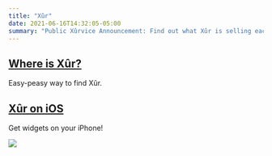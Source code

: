 ```yaml
---
title: "Xûr"
date: 2021-06-16T14:32:05-05:00
summary: "Public Xûrvice Announcement: Find out what Xûr is selling each weekend"
---
```


## [Where is Xûr?](https://whereisxur.com/)

Easy-peasy way to find Xûr.

## [Xûr on iOS](https://apps.apple.com/au/app/xur/id1569768910)

Get widgets on your iPhone!

![](/xur/xur-app.webp)
